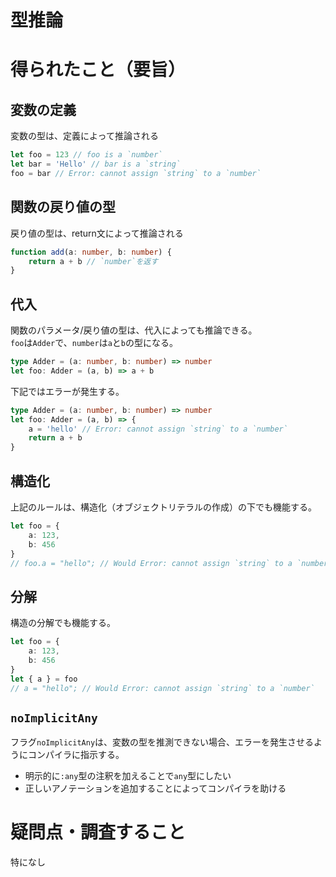 # 型推論

# 得られたこと（要旨）

## 変数の定義

変数の型は、定義によって推論される

```ts
let foo = 123 // foo is a `number`
let bar = 'Hello' // bar is a `string`
foo = bar // Error: cannot assign `string` to a `number`
```

## 関数の戻り値の型

戻り値の型は、return文によって推論される

```ts
function add(a: number, b: number) {
    return a + b // `number`を返す
}
```

## 代入

関数のパラメータ/戻り値の型は、代入によっても推論できる。<br/>
`foo`は`Adder`で、`number`は`a`と`b`の型になる。

```ts
type Adder = (a: number, b: number) => number
let foo: Adder = (a, b) => a + b
```

下記ではエラーが発生する。

```ts
type Adder = (a: number, b: number) => number
let foo: Adder = (a, b) => {
    a = 'hello' // Error: cannot assign `string` to a `number`
    return a + b
}
```

## 構造化

上記のルールは、構造化（オブジェクトリテラルの作成）の下でも機能する。

```ts
let foo = {
    a: 123,
    b: 456
}
// foo.a = "hello"; // Would Error: cannot assign `string` to a `number`
```

## 分解

構造の分解でも機能する。

```ts
let foo = {
    a: 123,
    b: 456
}
let { a } = foo
// a = "hello"; // Would Error: cannot assign `string` to a `number`
```

## `noImplicitAny`

フラグ`noImplicitAny`は、変数の型を推測できない場合、エラーを発生させるようにコンパイラに指示する。
- 明示的に`:any`型の注釈を加えることで`any`型にしたい
- 正しいアノテーションを追加することによってコンパイラを助ける

# 疑問点・調査すること
特になし